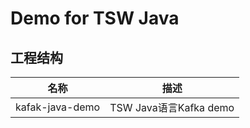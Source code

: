 # Demo for TSW Java

## 工程结构

| 名称            | 描述                   |
| --------------- | ---------------------- |
| kafak-java-demo | TSW Java语言Kafka demo |